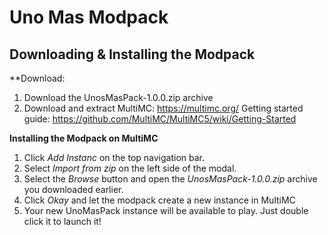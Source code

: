 # Uno Mas Modpack

## Downloading & Installing the Modpack
**Download:
1. Download the UnosMasPack-1.0.0.zip archive
2. Download and extract MultiMC: https://multimc.org/
   Getting started guide: https://github.com/MultiMC/MultiMC5/wiki/Getting-Started

**Installing the Modpack on MultiMC**
1. Click *Add Instanc* on the top navigation bar.
2. Select *Import from zip* on the left side of the modal.
3. Select the *Browse* button and open the *UnosMasPack-1.0.0.zip* archive you downloaded earlier.
4. Click *Okay* and let the modpack create a new instance in MultiMC
5. Your new UnoMasPack instance will be available to play. Just double click it to launch it!
